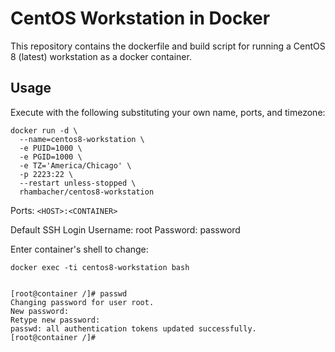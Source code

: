 # CentOS Workstation in Docker

This repository contains the dockerfile and build script for running a CentOS 8 (latest) workstation as a docker container.

## Usage

Execute with the following substituting your own name, ports, and timezone:
```
docker run -d \
  --name=centos8-workstation \
  -e PUID=1000 \
  -e PGID=1000 \
  -e TZ='America/Chicago' \
  -p 2223:22 \
  --restart unless-stopped \
  rhambacher/centos8-workstation
```

Ports: `<HOST>:<CONTAINER>`

Default SSH Login
	Username: root
	Password:  password

Enter container's shell to change:
```
docker exec -ti centos8-workstation bash


[root@container /]# passwd
Changing password for user root.
New password: 
Retype new password: 
passwd: all authentication tokens updated successfully.
[root@container /]# 
```
